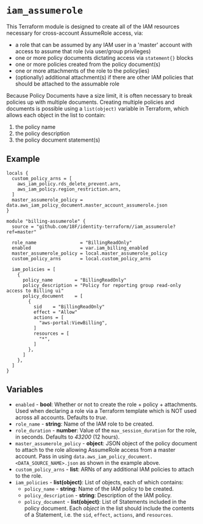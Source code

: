 # `iam_assumerole`

This Terraform module is designed to create all of the IAM resources necessary for cross-account AssumeRole access, via:

- a role that can be assumed by any IAM user in a 'master' account with access to assume that role (via user/group privileges)
- one or more policy documents dictating access via `statement{}` blocks
- one or more policies created from the policy document(s)
- one or more attachments of the role to the policy(ies)
- (optionally) additional attachment(s) if there are other IAM policies that should be attached to the assumable role

Because Policy Documents have a size limit, it is often necessary to break policies up with multiple documents. Creating multiple policies and documents is possible using a `list(object)` variable in Terraform, which allows each object in the list to contain:

1. the policy name
2. the policy description
3. the policy document statement(s)

## Example

```hcl
locals {
  custom_policy_arns = [
    aws_iam_policy.rds_delete_prevent.arn,
    aws_iam_policy.region_restriction.arn,
  ]
  master_assumerole_policy = data.aws_iam_policy_document.master_account_assumerole.json
}

module "billing-assumerole" {
  source = "github.com/18F/identity-terraform//iam_assumerole?ref=master"

  role_name                = "BillingReadOnly"
  enabled                  = var.iam_billing_enabled
  master_assumerole_policy = local.master_assumerole_policy
  custom_policy_arns       = local.custom_policy_arns

  iam_policies = [
    {
      policy_name        = "BillingReadOnly"
      policy_description = "Policy for reporting group read-only access to Billing ui"
      policy_document    = [
        {
          sid    = "BillingReadOnly"
          effect = "Allow"
          actions = [
            "aws-portal:ViewBilling",
          ]
          resources = [
            "*",
          ]
        },
      ]
    },
  ]
}
```

## Variables

- `enabled` - **bool**: Whether or not to create the role + policy + attachments. Used when declaring a role via a Terraform template which is NOT used across all accounts. Defaults to _true_.
- `role_name` - **string**: Name of the IAM role to be created.
- `role_duration` - **number**: Value of the `max_session_duration` for the role, in seconds. Defaults to _43200_ (12 hours).
- `master_assumerole_policy` - **object**: JSON object of the policy document to attach to the role allowing AssumeRole access from a master account. Pass in using `data.aws_iam_policy_document.<DATA_SOURCE_NAME>.json` as shown in the example above.
- `custom_policy_arns` - **list**: ARNs of any additional IAM policies to attach to the role.
- `iam_policies` - **list(object)**: List of objects, each of which contains:
   - `policy_name` - **string**: Name of the IAM policy to be created.
   - `policy_description` - **string**: Description of the IAM policy.
   - `policy_document` - **list(object)**: List of Statements included in the policy document. Each _object_ in the list should include the contents of a Statement, i.e. the `sid`, `effect`, `actions`, and `resources`.
